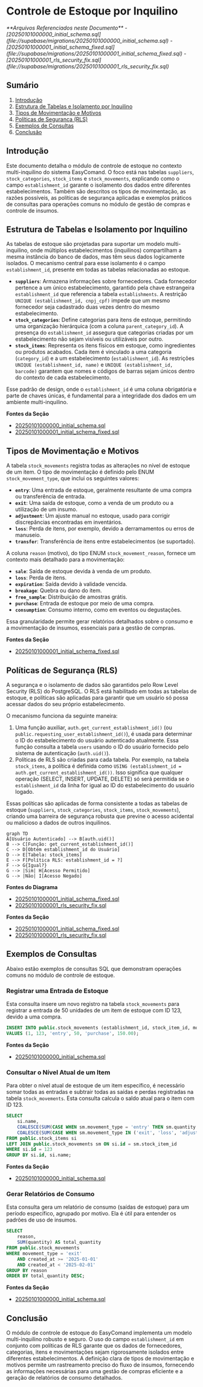 # Controle de Estoque por Inquilino

<cite>
**Arquivos Referenciados neste Documento**   
- [20250101000000_initial_schema.sql](file://supabase/migrations/20250101000000_initial_schema.sql)
- [20250101000001_initial_schema_fixed.sql](file://supabase/migrations/20250101000001_initial_schema_fixed.sql)
- [20250101000001_rls_security_fix.sql](file://supabase/migrations/20250101000001_rls_security_fix.sql)
</cite>

## Sumário
1. [Introdução](#introdução)
2. [Estrutura de Tabelas e Isolamento por Inquilino](#estrutura-de-tabelas-e-isolamento-por-inquilino)
3. [Tipos de Movimentação e Motivos](#tipos-de-movimentação-e-motivos)
4. [Políticas de Segurança (RLS)](#políticas-de-segurança-rls)
5. [Exemplos de Consultas](#exemplos-de-consultas)
6. [Conclusão](#conclusão)

## Introdução
Este documento detalha o módulo de controle de estoque no contexto multi-inquilino do sistema EasyComand. O foco está nas tabelas `suppliers`, `stock_categories`, `stock_items` e `stock_movements`, explicando como o campo `establishment_id` garante o isolamento dos dados entre diferentes estabelecimentos. Também são descritos os tipos de movimentação, as razões possíveis, as políticas de segurança aplicadas e exemplos práticos de consultas para operações comuns no módulo de gestão de compras e controle de insumos.

## Estrutura de Tabelas e Isolamento por Inquilino

As tabelas de estoque são projetadas para suportar um modelo multi-inquilino, onde múltiplos estabelecimentos (inquilinos) compartilham a mesma instância do banco de dados, mas têm seus dados logicamente isolados. O mecanismo central para esse isolamento é o campo `establishment_id`, presente em todas as tabelas relacionadas ao estoque.

- **`suppliers`**: Armazena informações sobre fornecedores. Cada fornecedor pertence a um único estabelecimento, garantido pela chave estrangeira `establishment_id` que referencia a tabela `establishments`. A restrição `UNIQUE (establishment_id, cnpj_cpf)` impede que um mesmo fornecedor seja cadastrado duas vezes dentro do mesmo estabelecimento.
- **`stock_categories`**: Define categorias para itens de estoque, permitindo uma organização hierárquica (com a coluna `parent_category_id`). A presença do `establishment_id` assegura que categorias criadas por um estabelecimento não sejam visíveis ou utilizáveis por outro.
- **`stock_items`**: Representa os itens físicos em estoque, como ingredientes ou produtos acabados. Cada item é vinculado a uma categoria (`category_id`) e a um estabelecimento (`establishment_id`). As restrições `UNIQUE (establishment_id, name)` e `UNIQUE (establishment_id, barcode)` garantem que nomes e códigos de barras sejam únicos dentro do contexto de cada estabelecimento.

Esse padrão de design, onde o `establishment_id` é uma coluna obrigatória e parte de chaves únicas, é fundamental para a integridade dos dados em um ambiente multi-inquilino.

**Fontes da Seção**
- [20250101000000_initial_schema.sql](file://supabase/migrations/20250101000000_initial_schema.sql#L334-L385)
- [20250101000001_initial_schema_fixed.sql](file://supabase/migrations/20250101000001_initial_schema_fixed.sql#L334-L385)

## Tipos de Movimentação e Motivos

A tabela `stock_movements` registra todas as alterações no nível de estoque de um item. O tipo de movimentação é definido pelo ENUM `stock_movement_type`, que inclui os seguintes valores:

- **`entry`**: Uma entrada de estoque, geralmente resultante de uma compra ou transferência de entrada.
- **`exit`**: Uma saída de estoque, como a venda de um produto ou a utilização de um insumo.
- **`adjustment`**: Um ajuste manual no estoque, usado para corrigir discrepâncias encontradas em inventários.
- **`loss`**: Perda de itens, por exemplo, devido a derramamentos ou erros de manuseio.
- **`transfer`**: Transferência de itens entre estabelecimentos (se suportado).

A coluna `reason` (motivo), do tipo ENUM `stock_movement_reason`, fornece um contexto mais detalhado para a movimentação:

- **`sale`**: Saída de estoque devida à venda de um produto.
- **`loss`**: Perda de itens.
- **`expiration`**: Saída devido à validade vencida.
- **`breakage`**: Quebra ou dano do item.
- **`free_sample`**: Distribuição de amostras grátis.
- **`purchase`**: Entrada de estoque por meio de uma compra.
- **`consumption`**: Consumo interno, como em eventos ou degustações.

Essa granularidade permite gerar relatórios detalhados sobre o consumo e a movimentação de insumos, essenciais para a gestão de compras.

**Fontes da Seção**
- [20250101000001_initial_schema_fixed.sql](file://supabase/migrations/20250101000001_initial_schema_fixed.sql#L15-L24)

## Políticas de Segurança (RLS)

A segurança e o isolamento de dados são garantidos pelo Row Level Security (RLS) do PostgreSQL. O RLS está habilitado em todas as tabelas de estoque, e políticas são aplicadas para garantir que um usuário só possa acessar dados do seu próprio estabelecimento.

O mecanismo funciona da seguinte maneira:
1.  Uma função auxiliar, `auth.get_current_establishment_id()` (ou `public.requesting_user_establishment_id()`), é usada para determinar o ID do estabelecimento do usuário autenticado atualmente. Essa função consulta a tabela `users` usando o ID do usuário fornecido pelo sistema de autenticação (`auth.uid()`).
2.  Políticas de RLS são criadas para cada tabela. Por exemplo, na tabela `stock_items`, a política é definida como `USING (establishment_id = auth.get_current_establishment_id())`. Isso significa que qualquer operação (SELECT, INSERT, UPDATE, DELETE) só será permitida se o `establishment_id` da linha for igual ao ID do estabelecimento do usuário logado.

Essas políticas são aplicadas de forma consistente a todas as tabelas de estoque (`suppliers`, `stock_categories`, `stock_items`, `stock_movements`), criando uma barreira de segurança robusta que previne o acesso acidental ou malicioso a dados de outros inquilinos.

```mermaid
graph TD
A[Usuário Autenticado] --> B[auth.uid()]
B --> C[Função: get_current_establishment_id()]
C --> D[Obtém establishment_id do Usuário]
D --> E[Tabela: stock_items]
E --> F[Política RLS: establishment_id = ?]
F --> G{Igual?}
G --> |Sim| H[Acesso Permitido]
G --> |Não| I[Acesso Negado]
```

**Fontes do Diagrama**
- [20250101000001_initial_schema_fixed.sql](file://supabase/migrations/20250101000001_initial_schema_fixed.sql#L450-L547)
- [20250101000001_rls_security_fix.sql](file://supabase/migrations/20250101000001_rls_security_fix.sql#L184-L206)

**Fontes da Seção**
- [20250101000001_initial_schema_fixed.sql](file://supabase/migrations/20250101000001_initial_schema_fixed.sql#L450-L547)
- [20250101000001_rls_security_fix.sql](file://supabase/migrations/20250101000001_rls_security_fix.sql#L184-L206)

## Exemplos de Consultas

Abaixo estão exemplos de consultas SQL que demonstram operações comuns no módulo de controle de estoque.

### Registrar uma Entrada de Estoque
Esta consulta insere um novo registro na tabela `stock_movements` para registrar a entrada de 50 unidades de um item de estoque com ID 123, devido a uma compra.

```sql
INSERT INTO public.stock_movements (establishment_id, stock_item_id, movement_type, quantity, reason, cost_at_movement)
VALUES (1, 123, 'entry', 50, 'purchase', 150.00);
```

**Fontes da Seção**
- [20250101000000_initial_schema.sql](file://supabase/migrations/20250101000000_initial_schema.sql#L386-L410)

### Consultar o Nível Atual de um Item
Para obter o nível atual de estoque de um item específico, é necessário somar todas as entradas e subtrair todas as saídas e perdas registradas na tabela `stock_movements`. Esta consulta calcula o saldo atual para o item com ID 123.

```sql
SELECT 
    si.name,
    COALESCE(SUM(CASE WHEN sm.movement_type = 'entry' THEN sm.quantity ELSE 0 END), 0) - 
    COALESCE(SUM(CASE WHEN sm.movement_type IN ('exit', 'loss', 'adjustment') THEN sm.quantity ELSE 0 END), 0) AS current_stock
FROM public.stock_items si
LEFT JOIN public.stock_movements sm ON si.id = sm.stock_item_id
WHERE si.id = 123
GROUP BY si.id, si.name;
```

**Fontes da Seção**
- [20250101000000_initial_schema.sql](file://supabase/migrations/20250101000000_initial_schema.sql#L386-L410)

### Gerar Relatórios de Consumo
Esta consulta gera um relatório de consumo (saídas de estoque) para um período específico, agrupado por motivo. Ela é útil para entender os padrões de uso de insumos.

```sql
SELECT 
    reason,
    SUM(quantity) AS total_quantity
FROM public.stock_movements
WHERE movement_type = 'exit' 
    AND created_at >= '2025-01-01' 
    AND created_at < '2025-02-01'
GROUP BY reason
ORDER BY total_quantity DESC;
```

**Fontes da Seção**
- [20250101000000_initial_schema.sql](file://supabase/migrations/20250101000000_initial_schema.sql#L386-L410)

## Conclusão
O módulo de controle de estoque do EasyComand implementa um modelo multi-inquilino robusto e seguro. O uso do campo `establishment_id` em conjunto com políticas de RLS garante que os dados de fornecedores, categorias, itens e movimentações sejam rigorosamente isolados entre diferentes estabelecimentos. A definição clara de tipos de movimentação e motivos permite um rastreamento preciso do fluxo de insumos, fornecendo as informações necessárias para uma gestão de compras eficiente e a geração de relatórios de consumo detalhados.